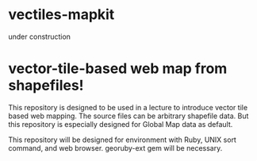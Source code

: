 # vectiles-mapkit
under construction

vector-tile-based web map from shapefiles!
==========================================
This repository is designed to be used in a lecture to introduce vector tile based web mapping. The source files can be arbitrary shapefile data. But this repository is especially designed for Global Map data as default. 

This repository will be designed for environment with Ruby, UNIX sort command, and web browser. georuby-ext gem will be necessary. 
